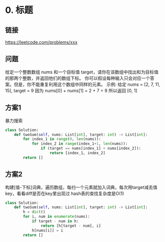 # 0. 标题

## 链接

https://leetcode.com/problems/xxx

## 问题

给定一个整数数组 nums 和一个目标值 target，请你在该数组中找出和为目标值的那两个整数，并返回他们的数组下标。
你可以假设每种输入只会对应一个答案。但是，你不能重复利用这个数组中同样的元素。
示例:
给定 nums = [2, 7, 11, 15], target = 9
因为 nums[0] + nums[1] = 2 + 7 = 9
所以返回 [0, 1]

## 方案1

暴力搜索

```python
class Solution:
    def twoSum(self, nums: List[int], target: int) -> List[int]:
        for index_1 in range(0, len(nums)):
            for index_2 in range(index_1+1, len(nums)):
                if (target == nums[index_1] + nums[index_2]):
                    return [index_1, index_2]
        return []

```

## 方案2

构建[值-下标]词典，遍历数组，每扫一个元素就加入词典，每次用target减去值key，看看diff是否在key里出现过
hash表的查找复杂度是O(1)

```python
class Solution:
    def twoSum(self, nums: List[int], target: int) -> List[int]:
        h = dict()
        for i, num in enumerate(nums):
            if target - num in h:
                return [h[target - num], i]
            h[nums[i]] = i
        return []
```
